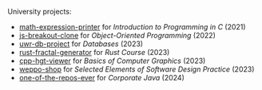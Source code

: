 University projects:
- [math-expression-printer](https://github.com/Acors24/math-expression-printer) for _Introduction to Programming in C_ (2021)
- [js-breakout-clone](https://github.com/Acors24/js-breakout-clone) for _Object-Oriented Programming_ (2022)
- [uwr-db-project](https://github.com/Acors24/uwr-db-project) for _Databases_ (2023)
- [rust-fractal-generator](https://github.com/Acors24/rust-fractal-generator) for _Rust Course_ (2023)
- [cpp-hgt-viewer](https://github.com/Acors24/cpp-hgt-viewer) for _Basics of Computer Graphics_ (2023)
- [weppo-shop](https://github.com/jkcherrybomb/weppo-shop) for _Selected Elements of Software Design Practice_ (2023)
- [one-of-the-repos-ever](https://github.com/Acors24/one-of-the-repos-ever) for _Corporate Java_ (2024)

<!--
**Acors24/Acors24** is a ✨ _special_ ✨ repository because its `README.md` (this file) appears on your GitHub profile.

Here are some ideas to get you started:

- 🔭 I’m currently working on ...
- 🌱 I’m currently learning ...
- 👯 I’m looking to collaborate on ...
- 🤔 I’m looking for help with ...
- 💬 Ask me about ...
- 📫 How to reach me: ...
- 😄 Pronouns: ...
- ⚡ Fun fact: ...
-->
